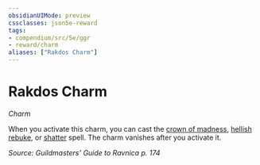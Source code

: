 ```yaml
---
obsidianUIMode: preview
cssclasses: json5e-reward
tags:
- compendium/src/5e/ggr
- reward/charm
aliases: ["Rakdos Charm"]
---
```

# Rakdos Charm
*Charm*  

When you activate this charm, you can cast the [crown of madness](compendium/spells/crown-of-madness.md), [hellish rebuke](compendium/spells/hellish-rebuke.md), or [shatter](compendium/spells/shatter.md) spell. The charm vanishes after you activate it.

*Source: Guildmasters' Guide to Ravnica p. 174*